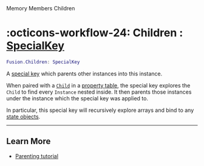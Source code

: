 <nav class="fusiondoc-api-breadcrumbs">
	<span>Memory</span>
	<span>Members</span>
	<span>Children</span>
</nav>

<h1 class="fusiondoc-api-header" markdown>
	<span class="fusiondoc-api-icon" markdown>:octicons-workflow-24:</span>
	<span class="fusiondoc-api-name">Children</span>
	<span class="fusiondoc-api-type">
		: <a href="../../types/specialkey">SpecialKey</a>
	</span>
</h1>

```Lua
Fusion.Children: SpecialKey
```

A [special key](../../types/specialkey) which parents other instances into this
instance.

When paired with a [`Child`](../../types/child) in a 
[property table](../../types/propertytable), the special key explores the
`Child` to find every `Instance` nested inside. It then parents those instances
under the instance which the special key was applied to.

In particular, this special key will recursively explore arrays and bind to any
[state objects](../../../state/types/stateobject).

-----

## Learn More

- [Parenting tutorial](../../../../tutorials/roblox/parenting)